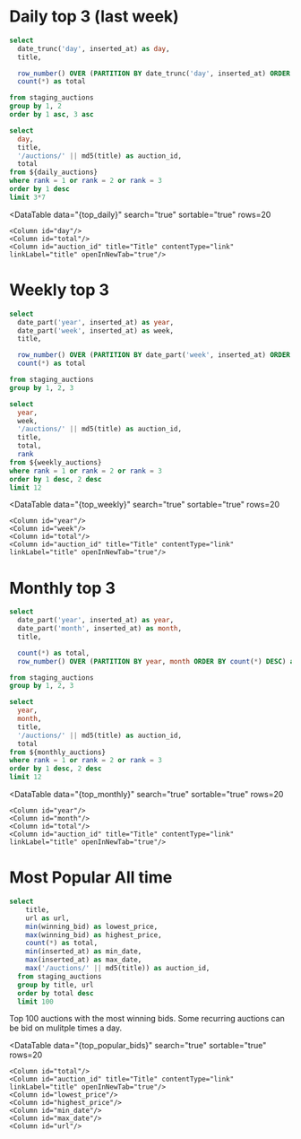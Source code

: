 # Daily top 3 (last week)

```sql daily_auctions
select
  date_trunc('day', inserted_at) as day,
  title,

  row_number() OVER (PARTITION BY date_trunc('day', inserted_at) ORDER BY count(*) DESC) as rank,
  count(*) as total

from staging_auctions
group by 1, 2
order by 1 asc, 3 asc
```

```sql top_daily
select
  day,
  title,
  '/auctions/' || md5(title) as auction_id,
  total
from ${daily_auctions}
where rank = 1 or rank = 2 or rank = 3
order by 1 desc
limit 3*7
```

<AreaChart
  data="{top_daily}"
  x=day
  y=total
  series=title
/>

<DataTable
  data="{top_daily}"
  search="true"
  sortable="true"
  rows=20
>
    <Column id="day"/>
    <Column id="total"/>
    <Column id="auction_id" title="Title" contentType="link" linkLabel="title" openInNewTab="true"/>
</DataTable>

# Weekly top 3
```sql weekly_auctions
select
  date_part('year', inserted_at) as year,
  date_part('week', inserted_at) as week,
  title,

  row_number() OVER (PARTITION BY date_part('week', inserted_at) ORDER BY count(*) DESC) as rank,
  count(*) as total

from staging_auctions
group by 1, 2, 3
```

```sql top_weekly
select
  year,
  week,
  '/auctions/' || md5(title) as auction_id,
  title,
  total,
  rank
from ${weekly_auctions}
where rank = 1 or rank = 2 or rank = 3
order by 1 desc, 2 desc
limit 12
```

<AreaChart
  data="{top_weekly}"
  x=week
  y=total
  series=title
/>

<DataTable
  data="{top_weekly}"
  search="true"
  sortable="true"
  rows=20
>
    <Column id="year"/>
    <Column id="week"/>
    <Column id="total"/>
    <Column id="auction_id" title="Title" contentType="link" linkLabel="title" openInNewTab="true"/>
</DataTable>

# Monthly top 3


```sql monthly_auctions
select
  date_part('year', inserted_at) as year,
  date_part('month', inserted_at) as month,
  title,

  count(*) as total,
  row_number() OVER (PARTITION BY year, month ORDER BY count(*) DESC) as rank

from staging_auctions
group by 1, 2, 3
```


```sql top_monthly
select
  year,
  month,
  title,
  '/auctions/' || md5(title) as auction_id,
  total
from ${monthly_auctions}
where rank = 1 or rank = 2 or rank = 3
order by 1 desc, 2 desc
limit 12
```


<AreaChart
  data="{top_monthly}"
  x=month
  y=total
  series=title
/>

<DataTable
  data="{top_monthly}"
  search="true"
  sortable="true"
  rows=20
>
    <Column id="year"/>
    <Column id="month"/>
    <Column id="total"/>
    <Column id="auction_id" title="Title" contentType="link" linkLabel="title" openInNewTab="true"/>
</DataTable>

# Most Popular All time

```sql top_popular_bids
select
    title,
    url as url,
    min(winning_bid) as lowest_price,
    max(winning_bid) as highest_price,
    count(*) as total,
    min(inserted_at) as min_date,
    max(inserted_at) as max_date,
    max('/auctions/' || md5(title)) as auction_id,
  from staging_auctions
  group by title, url
  order by total desc
  limit 100
```

Top 100 auctions with the most winning bids. Some recurring auctions can be bid on mulitple times a day.

<DataTable
  data="{top_popular_bids}"
  search="true"
  sortable="true"
  rows=20
>
    <Column id="total"/>
    <Column id="auction_id" title="Title" contentType="link" linkLabel="title" openInNewTab="true"/>
    <Column id="lowest_price"/>
    <Column id="highest_price"/>
    <Column id="min_date"/>
    <Column id="max_date"/>
    <Column id="url"/>
</DataTable>